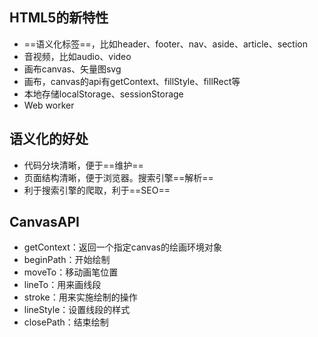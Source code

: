 ## HTML5的新特性

- ==语义化标签==，比如header、footer、nav、aside、article、section
- 音视频，比如audio、video
- 画布canvas、矢量图svg
- 画布，canvas的api有getContext、fillStyle、fillRect等
- 本地存储localStorage、sessionStorage
- Web worker

## 语义化的好处

- 代码分块清晰，便于==维护==
- 页面结构清晰，便于浏览器。搜索引擎==解析==
- 利于搜索引擎的爬取，利于==SEO==

## CanvasAPI

- getContext：返回一个指定canvas的绘画环境对象
- beginPath：开始绘制
- moveTo：移动画笔位置
- lineTo：用来画线段
- stroke：用来实施绘制的操作
- lineStyle：设置线段的样式
- closePath：结束绘制